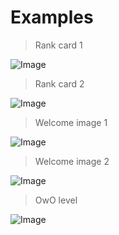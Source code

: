 # Examples

> Rank card 1

![Image](outputs/rank_card1.png)

> Rank card 2

![Image](outputs/rank_card2.png)

> Welcome image 1

![Image](outputs/welcome_image1.png)

> Welcome image 2

![Image](outputs/welcome_image2.png)

> OwO level

![Image](outputs/owo_level.png)
